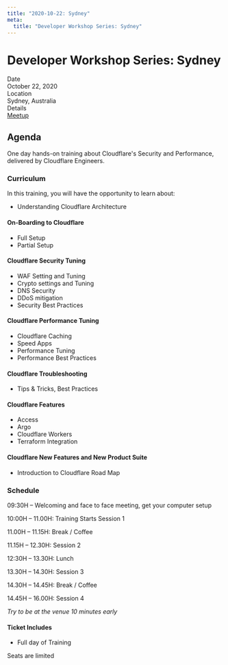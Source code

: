 ```yaml
---
title: "2020-10-22: Sydney"
meta:
  title: "Developer Workshop Series: Sydney"
---
```


# Developer Workshop Series: Sydney

<style
  dangerouslySetInnerHTML={{
    __html: `.event-property {
    margin: 1em 0;
  }

  .event-property-title {
    font-weight: 600;
    font-size: .8em;
    margin-bottom: -.1em;
  }

  .event-property-value {
    line-height: 1.5;
    font-weight: normal;
  }`,
  }}
></style>

<div class="event-property">
  <div class="event-property-title">Date</div>
  <div class="event-property-value">October 22, 2020</div>
</div>

<div class="event-property">
  <div class="event-property-title">Location</div>
  <div class="event-property-value">Sydney, Australia</div>
</div>

<div class="event-property">
  <div class="event-property-title">Details</div>
  <div class="event-property-value">
    <a href="https://www.eventbrite.com/e/cloudflare-developer-workshop-series-sydney-series-22st-october-2020-tickets-92855255569">
      Meetup
    </a>
  </div>
</div>

## Agenda

One day hands-on training about Cloudflare's Security and Performance, delivered by Cloudflare Engineers.

### Curriculum

In this training, you will have the opportunity to learn about:

- Understanding Cloudflare Architecture

#### On-Boarding to Cloudflare

- Full Setup
- Partial Setup

#### Cloudflare Security Tuning

- WAF Setting and Tuning
- Crypto settings and Tuning
- DNS Security
- DDoS mitigation
- Security Best Practices

#### Cloudflare Performance Tuning

- Cloudflare Caching
- Speed Apps
- Performance Tuning
- Performance Best Practices

#### Cloudflare Troubleshooting

- Tips & Tricks, Best Practices

#### Cloudflare Features

- Access
- Argo
- Cloudflare Workers
- Terraform Integration

#### Cloudflare New Features and New Product Suite

- Introduction to Cloudflare Road Map

### Schedule

09:30H – Welcoming and face to face meeting, get your computer setup

10:00H – 11.00H: Training Starts Session 1

11.00H – 11.15H: Break / Coffee

11.15H – 12.30H: Session 2

12:30H – 13.30H: Lunch

13.30H – 14.30H: Session 3

14.30H – 14.45H: Break / Coffee

14.45H – 16.00H: Session 4

_Try to be at the venue 10 minutes early_

#### Ticket Includes

- Full day of Training

Seats are limited